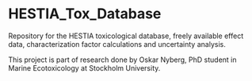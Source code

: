 # HESTIA_Tox_Database
Repository for the HESTIA toxicological database, freely available effect data, characterization factor calculations and uncertainty analysis.

This project is part of research done by Oskar Nyberg, PhD student in Marine Ecotoxicology at Stockholm University.
